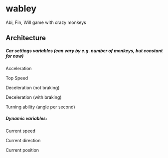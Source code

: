 # wabley

Abi, Fin, Will game with crazy monkeys

## Architecture

##### Car settings variables (can vary by e.g. number of monkeys, but constant for now)

Acceleration

Top Speed

Deceleration (not braking)

Deceleration (with braking)

Turning ability (angle per second)

##### Dynamic variables: 

Current speed

Current direction

Current position

